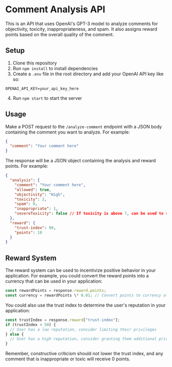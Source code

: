 # Comment Analysis API

This is an API that uses OpenAI's GPT-3 model to analyze comments for objectivity, toxicity, inappropriateness, and spam. It also assigns reward points based on the overall quality of the comment.

## Setup

1. Clone this repository
2. Run `npm install` to install dependencies
3. Create a `.env` file in the root directory and add your OpenAI API key like so:

```
OPENAI_API_KEY=your_api_key_here
```

4. Run `npm start` to start the server

## Usage

Make a POST request to the `/analyze-comment` endpoint with a JSON body containing the comment you want to analyze. For example:

```json
{
  "comment": "Your comment here"
}
```

The response will be a JSON object containing the analysis and reward points. For example:

```json
{
  "analysis": {
    "comment": "Your comment here",
    "allowed": true,
    "objectivity": "High",
    "toxicity": 2,
    "spam": 0,
    "inappropriate": 1,
    "severeToxicity": false // If toxicity is above 7, can be used to sanction or ban the user
  },
  "reward": {
    "trust-index": 90,
    "points": 10
  }
}
```

## Reward System

The reward system can be used to incentivize positive behavior in your application. For example, you could convert the reward points into a currency that can be used in your application:

```javascript
const rewardPoints = response.reward.points;
const currency = rewardPoints \* 0.01; // Convert points to currency at a rate of 1 point = 0.01 currency
```

You could also use the trust index to determine the user's reputation in your application:

```javascript
const trustIndex = response.reward["trust-index"];
if (trustIndex < 50) {
  // User has a low reputation, consider limiting their privileges
} else {
  // User has a high reputation, consider granting them additional privileges
}
```

Remember, constructive criticism should not lower the trust index, and any comment that is inappropriate or toxic will receive 0 points.
